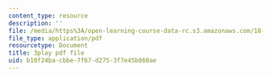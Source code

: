 ```yaml
---
content_type: resource
description: ''
file: /media/https%3A/open-learning-course-data-rc.s3.amazonaws.com/18-02sc-multivariable-calculus-fall-2010/b10f24bacbbe7f67d2753f7e45b860ae_jAwWnppdcBE.pdf
file_type: application/pdf
resourcetype: Document
title: 3play pdf file
uid: b10f24ba-cbbe-7f67-d275-3f7e45b860ae
---
```

